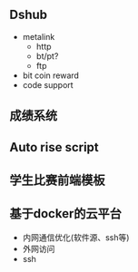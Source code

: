 ## Dshub

- metalink
    * http
    * bt/pt?
    * ftp
- bit coin reward
- code support


##  成绩系统

## Auto rise script


## 学生比赛前端模板

## 基于docker的云平台

- 内网通信优化(软件源、ssh等)
- 外网访问
- ssh
